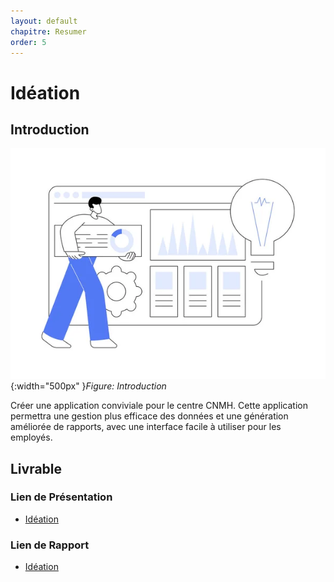 ```yaml
---
layout: default
chapitre: Resumer
order: 5
---
```


# Idéation
<!-- new slide -->
## Introduction 
![Exposé constructeur](../ideation/images/depositphotos_638306314-stock-illustration-innovation-management-software-abstract-concept.jpg){:width="500px" }*Figure: Introduction*

<!-- note -->

Créer une application conviviale pour le centre CNMH. Cette application permettra une gestion plus efficace des données et une génération améliorée de rapports, avec une interface facile à utiliser pour les employés.

<!-- new slide -->

## Livrable 

### Lien de Présentation
- [Idéation](/besoin/ideation/presentation.html)

### Lien de Rapport
- [Idéation](/besoin/ideation/rapport.html)

<!-- new slide -->




